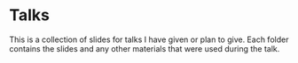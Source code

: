 # Talks

This is a collection of slides for talks I have given or plan to give.
Each folder contains the slides and any other materials that were used
during the talk.

